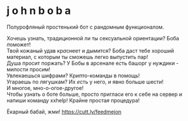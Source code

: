 # j o h n   b o b a
Полурофляный про*с*тенький бот с рандомным функционалом.  
  
Хочешь узнать, традиционной ли ты сексуальной ориентации? Боба *п*оможет!  
Твой кожаный удав кр*а*снеет и дымится? Боба даст тебе хороший материал, с которым ты сможешь легко выпустить пар!  
Душа просит поржать? У Бобы в арсенале е*с*ть башорг у нуждики - милости прос*и*м!  
Увлекаешься шифрами? Крипто-ко*м*анды в помощь!  
Угараешь по лягушкам? Их *е*сть у него, и явно больше шести!  
И многое, мно-о-огое-другое!  
Чтобы уз*н*ать о боте больше, просто пригласи его к себе на сервер и напиши команду xxhelp! Крайне проста*я* процедура!  
  
Ёкарный бабай, жми!
https://cutt.ly/feedmejon
